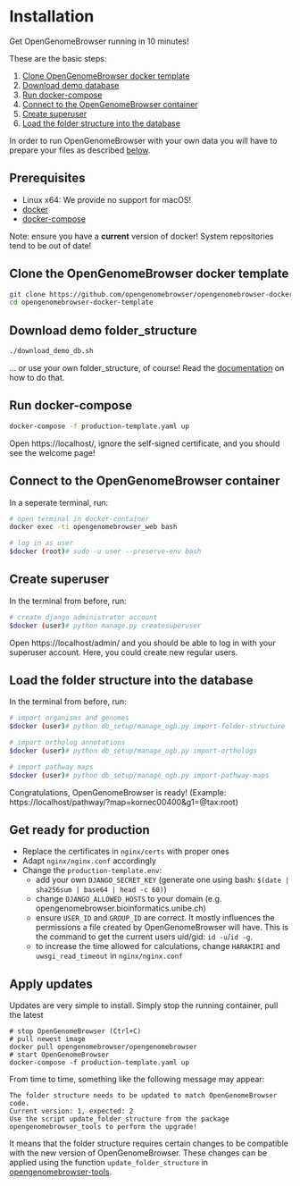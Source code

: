 <link rel="shortcut icon" type="image/svg+xml" href="/favicon.svg">

# Installation

Get OpenGenomeBrowser running in 10 minutes!

These are the basic steps:

1. [Clone OpenGenomeBrowser docker template](#clone-the-opengenomebrowser-docker-template)
2. [Download demo database](#download-demo-database)
3. [Run docker-compose](#run-docker-compose)
4. [Connect to the OpenGenomeBrowser container](#connect-to-the-opengenomebrowser-container)
5. [Create superuser](#create-superuser)
6. [Load the folder structure into the database](#load-the-folder-structure-into-the-database)

In order to run OpenGenomeBrowser with your own data you will have to prepare your files as described [below](/documentation/index.md).

## Prerequisites

- Linux x64: We provide no support for macOS!
- [docker](https://docs.docker.com/get-docker/)
- [docker-compose](https://docs.docker.com/compose/install/)

Note: ensure you have a **current** version of docker! System repositories tend to be out of date!

## Clone the OpenGenomeBrowser docker template

```bash
git clone https://github.com/opengenomebrowser/opengenomebrowser-docker-template.git
cd opengenomebrowser-docker-template
```

## Download demo folder_structure

```bash
./download_demo_db.sh
```

... or use your own folder_structure, of course! Read the [documentation](documentation/index.md) on how to do that.

## Run docker-compose

```bash
docker-compose -f production-template.yaml up
```

Open https://localhost/, ignore the self-signed certificate, and you should see the welcome page!

## Connect to the OpenGenomeBrowser container

In a seperate terminal, run:

```bash
# open terminal in docker-container
docker exec -ti opengenomebrowser_web bash

# log in as user
$docker (root)# sudo -u user --preserve-env bash
```

## Create superuser

In the terminal from before, run:

```bash
# create django administrator account
$docker (user)# python manage.py createsuperuser
```

Open https://localhost/admin/ and you should be able to log in with your superuser account. Here, you could create new regular users.

## Load the folder structure into the database

In the terminal from before, run:

```bash
# import organisms and genomes
$docker (user)# python db_setup/manage_ogb.py import-folder-structure

# import ortholog annotations
$docker (user)# python db_setup/manage_ogb.py import-orthologs

# import pathway maps
$docker (user)# python db_setup/manage_ogb.py import-pathway-maps
```

Congratulations, OpenGenomeBrowser is ready! (Example: https://localhost/pathway/?map=kornec00400&g1=@tax:root)

## Get ready for production

- Replace the certificates in `nginx/certs` with proper ones
- Adapt `nginx/nginx.conf` accordingly
- Change the `production-template.env`:
    - add your own `DJANGO_SECRET_KEY` (generate one using bash: `$(date | sha256sum | base64 | head -c 60)`)
    - change `DJANGO_ALLOWED_HOSTS` to your domain (e.g. opengenomebrowser.bioinformatics.unibe.ch)
    - ensure `USER_ID` and `GROUP_ID` are correct. It mostly influences the permissions a file created by OpenGenomeBrowser will have. This is the
      command to get the current users uid/gid: `id -u`/`id -g`.
    - to increase the time allowed for calculations, change `HARAKIRI` and `uwsgi_read_timeout` in `nginx/nginx.conf` 

## Apply updates

Updates are very simple to install. Simply stop the running container, pull the latest

```shell
# stop OpenGenomeBrowser (Ctrl+C)
# pull newest image
docker pull opengenomebrowser/opengenomebrowser
# start OpenGenomeBrowser
docker-compose -f production-template.yaml up
```

From time to time, something like the following message may appear:

```text
The folder structure needs to be updated to match OpenGenomeBrowser code.
Current version: 1, expected: 2
Use the script update_folder_structure from the package opengenomebrowser_tools to perform the upgrade!
```

It means that the folder structure requires certain changes to be compatible with the new version of OpenGenomeBrowser. These changes can be applied
using the function `update_folder_structure`
in [opengenomebrowser-tools](https://github.com/opengenomebrowser/opengenomebrowser-tools#update_folder_structure).
